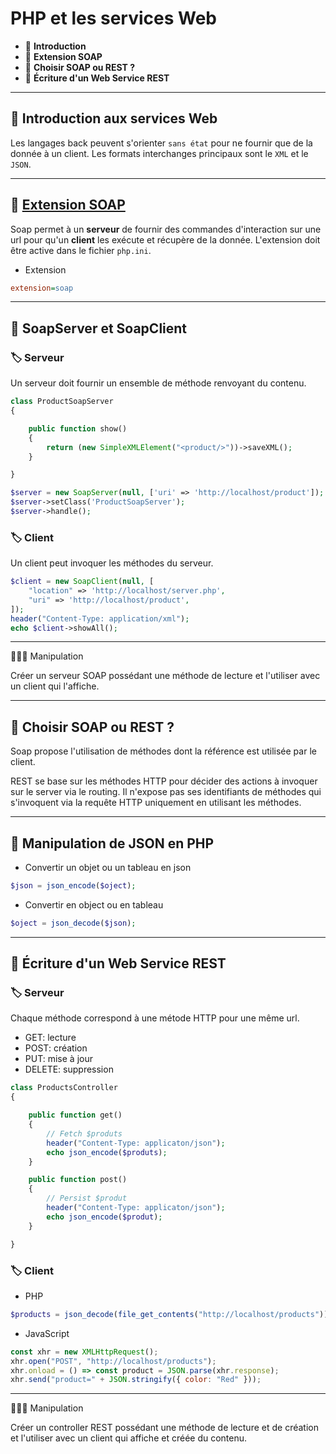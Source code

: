 # PHP et les services Web

*  🔖 **Introduction**
*  🔖 **Extension SOAP**
*  🔖 **Choisir SOAP ou REST ?**
*  🔖 **Écriture d'un Web Service REST**

___

## 📑 Introduction aux services Web

Les langages back peuvent s'orienter `sans état` pour ne fournir que de la donnée à un client. Les formats interchanges principaux sont le `XML` et le `JSON`.

___

## 📑 [Extension SOAP](https://www.php.net/manual/fr/book.soap.php)

Soap permet à un **serveur** de fournir des commandes d'interaction sur une url pour qu'un **client** les exécute et récupère de la donnée. L'extension doit être active dans le fichier `php.ini`.

* Extension

```ini
extension=soap
```
___

## 📑 SoapServer et SoapClient

### 🏷️ **Serveur**

Un serveur doit fournir un ensemble de méthode renvoyant du contenu.

```php
class ProductSoapServer
{

    public function show()
    {
        return (new SimpleXMLElement("<product/>"))->saveXML();
    }

}

$server = new SoapServer(null, ['uri' => 'http://localhost/product']);
$server->setClass('ProductSoapServer');
$server->handle();
```

### 🏷️ **Client**

Un client peut invoquer les méthodes du serveur.

```php
$client = new SoapClient(null, [
    "location" => 'http://localhost/server.php',
    "uri" => 'http://localhost/product',
]);
header("Content-Type: application/xml");
echo $client->showAll();
```

___

👨🏻‍💻 Manipulation

Créer un serveur SOAP possédant une méthode de lecture et l'utiliser avec un client qui l'affiche.

___

## 📑 Choisir SOAP ou REST ?

Soap propose l'utilisation de méthodes dont la référence est utilisée par le client.

REST se base sur les méthodes HTTP pour décider des actions à invoquer sur le server via le routing. Il n'expose pas ses identifiants de méthodes qui s'invoquent via la requête HTTP uniquement en utilisant les méthodes.

___

## 📑 Manipulation de JSON en PHP

* Convertir un objet ou un tableau en json

```php
$json = json_encode($oject);
```

* Convertir en object ou en tableau

```php
$oject = json_decode($json);
```

___

## 📑 Écriture d'un Web Service REST

### 🏷️ **Serveur**

Chaque méthode correspond à une métode HTTP pour une même url.

* GET: lecture
* POST: création
* PUT: mise à jour
* DELETE: suppression

```php
class ProductsController
{    

    public function get()
    {
        // Fetch $produts
        header("Content-Type: applicaton/json");
        echo json_encode($produts);
    }

    public function post()
    {
        // Persist $produt
        header("Content-Type: applicaton/json");
        echo json_encode($produt);
    }

}
```

### 🏷️ **Client**

* PHP

```php
$products = json_decode(file_get_contents("http://localhost/products"))
```

* JavaScript

```js
const xhr = new XMLHttpRequest();
xhr.open("POST", "http://localhost/products");
xhr.onload = () => const product = JSON.parse(xhr.response);
xhr.send("product=" + JSON.stringify({ color: "Red" }));
```

___

👨🏻‍💻 Manipulation

Créer un controller REST possédant une méthode de lecture et de création et l'utiliser avec un client qui affiche et créée du contenu.
